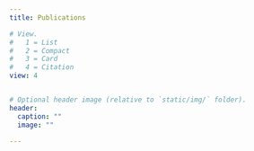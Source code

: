 ```yaml
---
title: Publications

# View.
#   1 = List
#   2 = Compact
#   3 = Card
#   4 = Citation
view: 4


# Optional header image (relative to `static/img/` folder).
header:
  caption: ""
  image: ""

---
```


